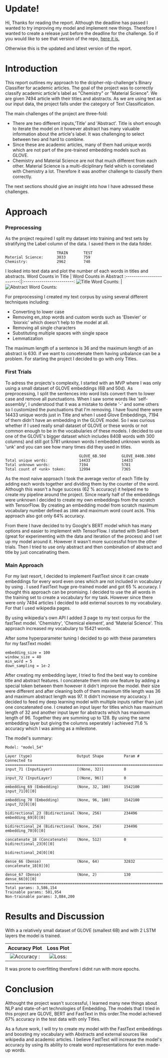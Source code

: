 # Update!
Hi, Thanks for reading the report. Although the deadline has passed I wanted to try improving my model and implement new things. Therefore I wanted to create a release just before the deadline for the challenge. So if you would like to see that version of the repo, [here it is.](https://github.com/Hsgngr/dcipher-nlp-challenge/releases/tag/Deadline_version) 

Otherwise this is the updated and latest version of the report.

# Introduction
This report outlines my approach to the dcipher-nlp-challenge's Binary Classifier for academic articles. The goal of the project was to correctly classify academic article's label as
"Chemistry" or "Material Science". We are given 7494 article with their titles and abstracts. As we are using text as our input data, the project falls under the category of Text Classification.

The main challenges of the project are three-fold:

 * There are two different inputs,'Title' and 'Abstract'. Title is short enough to iterate the model on it however abstract has many valuable information about the article's label. It was challenging to select between two and hard to combine.
 * Since these are academic articles, many of them had unique words which are not part of the pre-trained embedding models such as GLOVE.
 * Chemistry and Material Science are not that much different from each other. Material Science is a multi-diciplinary field which is correlated with Chemistry a lot. Therefore it was another challenge to classify them correctly.

The next sections should give an insight into how I have adressed these challenges.

# Approach

### Preprocessing
As the project required I split my dataset into training and test sets by stratifying the Label column of the data. I saved them in the data folder.

```              
                       TRAIN       TEST
Material Science:      3033        759
Chemistry:             2962        740
```
I looked into text data and plot the number of each words in titles and abstracts.
Word Counts in Title          |  Word Counts in Abstract
:-------------------------:|:-------------------------:
![Title Word Counts:](media/title_word_counts.png)  |  ![Abstract Word Counts:](media/abstract_word_counts.png)

For preprocessing I created my text corpus by using several different techniques including:

- Converting to lower case
- Removing en_stop words and custom words such as 'Elsevier' or 'biorxic' which doesn't help to the model at all.
- Removing all single characters
- Substituting multiple spaces with single space
- Lemmatization

The maximum length of a sentence is 36 and the maximum length of an abstract is 630. if we want to concetenate them having unbalance can be a problem. For starting the project I decided to go with only Titles.

### First Trials
To adress the projects's complexity, I started with an MVP where I was only using a small dataset of GLOVE embeddings (6B and 50d). As preprocessing, I split the sentences into word lists convert them to lower case and remove all punctuations. When I saw some words like 'self-assembly', I understood that it was a mistake to delete '-' and some others so I customized the punctuations that I'm removing. I have found there were 14433 unique words just in Title and when I used Glove Embeddings, 7194 of them didn't have an embedding in the GLOVE model. So I was curious whether if I used really small dataset of GLOVE or these words or not common enough to be in the vocabularies of these models. I decided to use one of the GLOVE's bigger dataset which includes 840B words with 300 columns) and still got 5781 unknown words I embedded unknown words as 'unk' and you can see how many times did they used in titles. 

```   
                                 GLOVE_6B.50d       GLOVE_840B.300d
Total unique words:              14433              14433      
Total unknown words:             7194               5781
Total count of <unk> token:      12994              7365
```

As the most naive approach I took the average vector of each Title by adding each words together and dividing them by the counter of the word. Although this wasn't a huge success (62 % accuracy) it helped me to create my pipeline around the project. Since nearly half of the embeddings were unknown I decided to create my own embeddings from the scratch with TensorFlow. By creating an embedding model from scratch maximum vocabulary number defined as `1000`  and maximum word count as`36`. This approach also got only 64% accuracy.

From there I have decided to try Google's BERT model which has many options and easier to implement with TensorFlow. I started with Small-bert (great for experimenting with the data and iteration of the process) and I set up my model around it. However it wasn't more successful from the other trials. Then I tried to use only abstract and then combination of abstract and title by just concatinating them.

### Main Approach
For my last resort, I decided to implement FastText since it can create embeddings for every word even ones which are not included in vocabulary by using . I used FastText huge pre-trained model and got 65 % accuracy. I thought this approach can be promising. I decided to use the all words in the training set to create a vocabulary for my task. However since there were only 7494 articles I decided to add external sources to my vocabulary. For that I used wikipedia pages.

By using wikipedia's own API I added 3 page to my text corpus for the fastText model. 'Chemistry', 'Chemical element', and 'Material Science'.
This approach increased my vocabulary to 15421 words.

After some hyperparameter tuning I decided to go with these parameters for my fastText model:
```
embedding_size = 100
window_size = 40
min_word = 5
down_sampling = 1e-2
```
After creating my embedding layer, I tried to find the best way to combine title and abstract features.
I concatenate them into one feature by adding a special <sep> token between them however it didn't improve the model. their size were different and after cleaning both of them maximum title length was 36 and maximum abstract length was 97.
It didn't increase my accuracy. I decided to feed my deep learning model with multiple inputs rather than just one concatenated one. I created an input layer for titles which has maximum length of 32 and another input layer for abstracts which has maximum length of 96. Together they are summing up to 128. By using the same embedding layer but giving the columns seperately I achieved 71.6 % accuracy which I was aiming as a milestone.
 
The model's summary:
```   
Model: "model_54"
__________________________________________________________________________________________________
Layer (type)                    Output Shape         Param #     Connected to                     
==================================================================================================
input_71 (InputLayer)           [(None, 32)]         0                                            
__________________________________________________________________________________________________
input_72 (InputLayer)           [(None, 96)]         0                                            
__________________________________________________________________________________________________
embedding_69 (Embedding)        (None, 32, 100)      1542100     input_71[0][0]                   
__________________________________________________________________________________________________
embedding_70 (Embedding)        (None, 96, 100)      1542100     input_72[0][0]                   
__________________________________________________________________________________________________
bidirectional_23 (Bidirectional (None, 256)          234496      embedding_69[0][0]               
__________________________________________________________________________________________________
bidirectional_24 (Bidirectional (None, 256)          234496      embedding_70[0][0]               
__________________________________________________________________________________________________
concatenate_18 (Concatenate)    (None, 512)          0           bidirectional_23[0][0]           
                                                                 bidirectional_24[0][0]           
__________________________________________________________________________________________________
dense_66 (Dense)                (None, 64)           32832       concatenate_18[0][0]             
__________________________________________________________________________________________________
dense_67 (Dense)                (None, 2)            130         dense_66[0][0]                   
==================================================================================================
Total params: 3,586,154
Trainable params: 501,954
Non-trainable params: 3,084,200
```


# Results and Discussion

With a a relatively small dataset of GLOVE (smallest 6B) and with 2 LSTM layers the model is trained.

Accuracy Plot              |  Loss Plot
:-------------------------:|:-------------------------:
![Accuracy :](media/accuracy_plot.png)  |  ![Loss:](media/loss_plot.png)

It was prone to overfitting therefore I didnt run with more epochs.

# Conclusion
Althought the project wasn't successful, I learned many new things about NLP and state-of-art technologies of Embedding. The models that I tried in this project are GLOVE, BERT and FastText in this order.The model achieved 67% accuracy in the test data with only Titles.

As a future work, I will try to create my model with the FastText embeddings and boosting my vocabulary with Abstracts and external sources like wikipedia and academic articles. I believe FastText will increase the model's accuracy by using its ability to create word representations for even made-up words.


